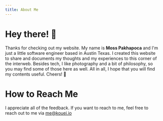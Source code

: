 ```yaml
---
title: About Me
---
```

# Hey there! 👋 

Thanks for checking out my website. My name is **Moss Pakhapoca** and I'm just a little software engineer based in Austin Texas. I created this website to share and documents my thoughts and my experiences to this corner of the interweb. Besides tech, I like photography and a bit of philosophy, so you may find some of those here as well. All in all, I hope that you will find my contents useful. Cheers! 🍻

# How to Reach Me

I appreciate all of the feedback. If you want to reach to me, feel free to reach out to me via [me@kouei.io](mailto:me@kouei.io)
